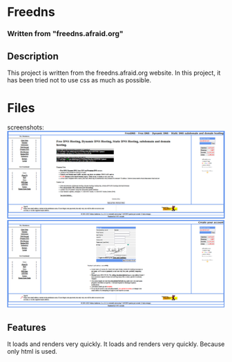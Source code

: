 #  Freedns 

### Written from "freedns.afraid.org"

## Description
This project is written from the freedns.afraid.org website. In this project, it has been tried not to use css as much as possible.

# Files

screenshots:
![index page](https://github.com/AmirZNBZ/freedns/blob/master/screenshots/index.png)
![sign up](https://github.com/AmirZNBZ/freedns/blob/master/screenshots/signup.png)
## Features
It loads and renders very quickly.
It loads and renders very quickly. Because only html is used.


